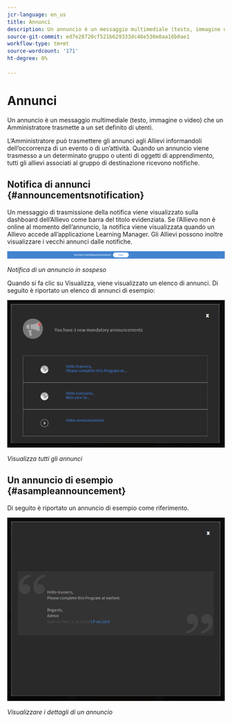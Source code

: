 ```yaml
---
jcr-language: en_us
title: Annunci
description: Un annuncio è un messaggio multimediale (testo, immagine o video) che un Amministratore trasmette a un set definito di utenti.
source-git-commit: ed7e28720cf521b629333dc48e530e0aa16b0ae1
workflow-type: tm+mt
source-wordcount: '171'
ht-degree: 0%

---
```




# Annunci

Un annuncio è un messaggio multimediale (testo, immagine o video) che un Amministratore trasmette a un set definito di utenti.

L’Amministratore può trasmettere gli annunci agli Allievi informandoli dell’occorrenza di un evento o di un’attività. Quando un annuncio viene trasmesso a un determinato gruppo o utenti di oggetti di apprendimento, tutti gli allievi associati al gruppo di destinazione ricevono notifiche.

## Notifica di annunci {#announcementsnotification}

Un messaggio di trasmissione della notifica viene visualizzato sulla dashboard dell’Allievo come barra del titolo evidenziata. Se l’Allievo non è online al momento dell’annuncio, la notifica viene visualizzata quando un Allievo accede all’applicazione Learning Manager. Gli Allievi possono inoltre visualizzare i vecchi annunci dalle notifiche.

![](assets/pending-announcements.png)

*Notifica di un annuncio in sospeso*

Quando si fa clic su Visualizza, viene visualizzato un elenco di annunci. Di seguito è riportato un elenco di annunci di esempio:

![](assets/learner-announcements-list.png)

*Visualizza tutti gli annunci*

## Un annuncio di esempio {#asampleannouncement}

Di seguito è riportato un annuncio di esempio come riferimento.

![](assets/announcement-details.png)

*Visualizzare i dettagli di un annuncio*

